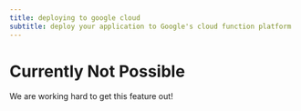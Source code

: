 ```yaml
---
title: deploying to google cloud
subtitle: deploy your application to Google's cloud function platform
---
```


# Currently Not Possible

We are working hard to get this feature out!

